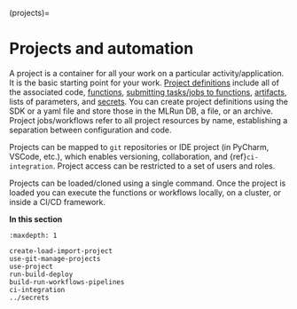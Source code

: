 (projects)=
# Projects and automation

A project is a container for all your work on a particular activity/application. It is the basic starting point for your work.
[Project definitions](create-load-import-project.html) include all of the associated code, [functions](../runtimes/functions.html), [submitting tasks/jobs to functions](../concepts/submitting-tasks-jobs-to-functions.html), [artifacts](../store/artifacts.html), 
lists of parameters, and [secrets](../secrets.html).
You can create project definitions using the SDK or a yaml file and store those in the MLRun DB, a file, or an archive.  Project 
jobs/workflows refer to all project resources by name, establishing a separation between configuration and code.

Projects can be mapped to `git` repositories or IDE project (in PyCharm, VSCode, etc.), which enables versioning, collaboration, and {ref}`ci-integration`. 
Project access can be restricted to a set of users and roles.

Projects can be loaded/cloned using a single command. Once the project is loaded you can execute the functions or workflows locally, 
on a cluster, or inside a CI/CD framework.

**In this section**

```{toctree}
:maxdepth: 1

create-load-import-project
use-git-manage-projects
use-project
run-build-deploy
build-run-workflows-pipelines
ci-integration
../secrets
```